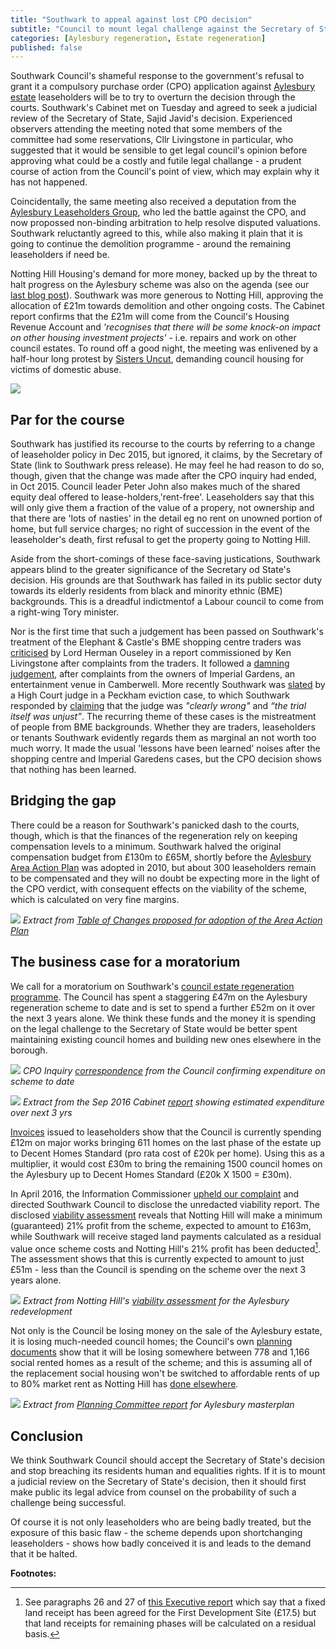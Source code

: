 ```yaml
---
title: "Southwark to appeal against lost CPO decision"
subtitle: "Council to mount legal challenge against the Secretary of State"
categories: [Aylesbury regeneration, Estate regeneration]
published: false
---
```

Southwark Council's shameful response to the government's refusal to grant it a compulsory purchase order (CPO) application against  [Aylesbury estate](http://35percent.org/aylesbury-estate) leaseholders will be to try to overturn the decision through the courts.  Southwark's Cabinet met on Tuesday and agreed to seek a judicial review of the Secretary of State, Sajid Javid's decision.
Experienced observers attending the meeting noted that some members of the committee had some reservations, Cllr Livingstone in particular, who suggested that it would be sensible to get legal council's opinion before approving what could be a costly and futile legal challange - a prudent course of action from the Council's point of view, which may explain why it has not happened.

Coincidentally, the same meeting also received a deputation from the [Aylesbury Leaseholders Group](http://halag.wordpress.com), who led the battle against the CPO, and now propossed non-binding arbitration to help resolve disputed valuations. Southwark reluctantly agreed to this, while also making it plain that it is going to continue the demolition programme - around the remaining leaseholders if need be.

Notting Hill Housing's demand for more money, backed up by the threat to halt progress on the Aylesbury scheme was also on the agenda  (see our [last blog post](http://35percent.org/2016-09-18-aylesbury-compulsory-purchase-order-rejected/#notting-hill-gets-cold-feet)). Southwark was more generous to Notting Hill, approving the allocation of £21m towards demolition and other ongoing costs. The Cabinet report confirms that the £21m will come from the Council's Housing Revenue Account and _'recognises that there will be some knock-on impact on other housing investment projects'_ - i.e. repairs and work on other council estates. To round off a good night, the meeting was enlivened by a half-hour long protest by [Sisters Uncut](sistersuncut.org), demanding council housing for victims of domestic abuse. 

![](/img/20sepcabinet.jpg)

## Par for the course

Southwark has justified its recourse to the courts by referring to a change of leaseholder policy in Dec 2015, but ignored, it claims, by the Secretary of State (link to Southwark press release).  He may feel he had reason to do so, though, given that the change was made after the CPO inquiry had ended, in Oct 2015.  Council leader Peter John also makes much of the  shared equity deal offered to lease-holders,'rent-free'.  Leaseholders say that this will only give them a fraction of the value of a propery, not ownership and that there are 'lots of nasties' in the detail eg no rent on unowned portion of home, but full service charges; no right of succession in the event of the leaseholder's death, first refusal to get the property going to Notting Hill.

Aside from the short-comings of these face-saving justications, Southwark appears blind to the greater significance of the Secretary od State's decision.  His grounds are that Southwark has failed in its public sector duty towards its elderly residents from black and minority ethnic (BME) backgrounds.  This is a dreadful indictmentof a Labour council to come from a right-wing Tory minister.

Nor is the first time that such a judgement has been passed on Southwark's treatment of the Elephant & Castle's BME shopping centre traders was [criticised](http://35percent.org/2015-11-04-southwark-resolves-to-use-cpo-powers-for-shopping-centre-retailers/) by Lord Herman Ouseley in a report commissioned by Ken Livingstone after complaints from the traders. It followed a [damning judgement](https://www.theguardian.com/uk/2004/apr/06/race.arts), after complaints from the owners of Imperial Gardens, an  entertainment venue in Camberwell. More recently Southwark was [slated](http://www.independent.co.uk/news/uk/crime/judge-blasts-southwark-council-for-evicting-sudanese-tenant-and-destroying-his-possessions-9796994.html) by a High Court judge in a Peckham eviction case, to which Southwark responded by [claiming](http://www.southwarknews.co.uk/news/confusion-surrounds-sudden-resignation-of-labour-councillor/) that the judge was _"clearly wrong"_ and _“the trial itself was unjust”_.  The recurring theme of these cases is the mistreatment of people from BME backgrounds.  Whether they are traders, leaseholders or tenants Southwark evidently regards them as marginal an not worth too much worry.  It made the usual 'lessons have been learned' noises after the shopping centre and Imperial Garedens cases, but the CPO decision shows that nothing has been learned.

## Bridging the gap
There could be a reason for Southwark's panicked dash to the courts, though, which is that the finances of the regeneration rely on keeping compensation levels to a minimum. Southwark halved the original compensation budget from £130m to £65M,  shortly before the [Aylesbury Area Action Plan](http://www.southwark.gov.uk/downloads/download/4444/area_action_plans) was adopted in 2010, but about 300 leaseholders remain to be compensated and they will no doubt be expecting more in the light of the CPO verdict, with consequent effects on the viability of the scheme, which is calculated on very fine margins.

![](/img/Recommended_Changes.png)
*Extract from [Table of Changes proposed for adoption of the Area Action Plan](http://35percent.org/img/Table_of_Recommended_Changes.pdf)*

## The business case for a moratorium 
We call for a moratorium on Southwark's [council estate regeneration programme](http://35percent.org/the-southwark-clearances). The Council has spent a staggering £47m on the Aylesbury regeneration scheme to date and is set to spend a further £52m on it over the next 3 years alone. We think these funds and the money it is spending on the legal challenge to the Secretary of State would be better spent maintaining existing council homes and building new ones elsewhere in the borough.

![](/img/expenditure.png)
*CPO Inquiry [correspondence](/img/alag_cpoinquiry_correspondence.pdf) from the Council confirming expenditure on scheme to date* 

![](/img/aylesburyspendprofile.png)
*Extract from the Sep 2016 Cabinet [report](http://moderngov.southwark.gov.uk/documents/s63817/Report.Aylesbury%20Regeneration%20Delivery.pdf) showing estimated expenditure over next 3 yrs*

[Invoices](http://crappistmartin.github.io/images/DHS_MajorWorks_Section20Invoice.pdf) issued to leaseholders show that the Council is currently spending £12m on major works bringing 611 homes on the last phase of the estate up to Decent Homes Standard (pro rata cost of £20k per home). Using this as a multiplier, it would cost £30m to bring the remaining 1500 council homes on the Aylesbury up to Decent Homes Standard (£20k X 1500 = £30m).

In April 2016, the Information Commissioner [upheld our complaint](https://ico.org.uk/media/action-weve-taken/decision-notices/2016/1624349/fs_50589692.pdf) and directed Southwark Council to disclose the unredacted viability report. The disclosed [viability assessment](/img/document.pdf) reveals that Notting Hill will make a minimum (guaranteed) 21% profit from the scheme, expected to amount to £163m, while Southwark will receive staged land payments calculated as a residual value once scheme costs and Notting Hill's 21% profit has been deducted[^1]. The assessment shows that this is currently expected to amount to just £51m - less than the Council is spending on the scheme over the next 3 years alone. 

![](http://35percent.org/img/profitshare.png)
*Extract from Notting Hill's [viability assessment](/img/document.pdf) for the Aylesbury redevelopment*

Not only is the Council be losing money on the sale of the Aylesbury estate, it is losing much-needed council homes; the Council's own [planning documents](http://planbuild.southwark.gov.uk/documents/?GetDocument=%7b%7b%7b!Vbu5QpckfYCnJrulzlWyuQ%3d%3d!%7d%7d%7d) show that it will be losing somewhere between 778 and 1,166 social rented homes as a result of the scheme; and this is assuming all of the replacement social housing won't be switched to affordable rents of up to 80% market rent as Notting Hill has [done elsewhere](http://35percent.org/redefining-social-rent/#bermondsey-spa-site-c5-10ap3010). 

![](http://35percent.org/img/aylesburynetloss.png)
*Extract from [Planning Committee report](http://planbuild.southwark.gov.uk/documents/?GetDocument=%7b%7b%7b!Vbu5QpckfYCnJrulzlWyuQ%3d%3d!%7d%7d%7d) for Aylesbury masterplan*

## Conclusion
We think Southwark Council should accept the Secretary of State's decision and stop breaching its residents human and equalities rights. If it is to mount a judicial review on the Secretary of State's decision, then it should first make public its legal advice from counsel on the probability of such a challenge being successful. 

Of course it is not only leaseholders who are being badly treated, but the exposure of this basic flaw - the scheme depends upon shortchanging leaseholders - shows how badly conceived it is and leads to the demand that it be halted. 


__Footnotes:__

[^1]: See paragraphs 26 and 27 of [this Executive report](http://moderngov.southwark.gov.uk/documents/s44910/Report.pdf) which say that a fixed land receipt has been agreed for the First Development Site (£17.5) but that land receipts for remaining phases will be calculated on a residual basis.
